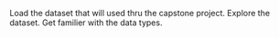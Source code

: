 Load the dataset that will used thru the capstone project.
Explore the dataset.
Get familier with the data types.
